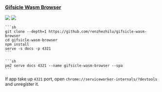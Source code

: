 ### [Gifsicle Wasm Browser](https://github.com/renzhezhilu/gifsicle-wasm-browser)

![](https://img.shields.io/github/license/renzhezhilu/gifsicle-wasm-browser?label=&style=flat-square) [![](https://img.shields.io/github/last-commit/scillidan/gifsicle-wasm-browser/main?label=&style=flat-square)](https://github.com/scillidan/gifsicle-wasm-browser)

````{tab} From source
```sh
git clone --depth=1 https://github.com/renzhezhilu/gifsicle-wasm-browser
cd gifsicle-wasm-browser
npm install
serve -s docs -p 4321
```
````

````{tab} PM2
```sh
pm2 serve docs 4321 --name gifsicle-wasm-browser --spa
```
````

If app take up `4321` port, open `chrome://serviceworker-internals/?devtools` and unregister it.